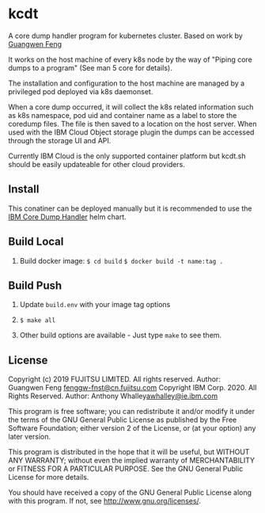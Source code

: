 kcdt
====

A core dump handler program for kubernetes cluster.
Based on work by [Guangwen Feng](https://github.com/fenggw-fnst/coredump-node-detector)

It works on the host machine of every k8s node by the way of
"Piping core dumps to a program" (See man 5 core for details).

The installation and configuration to the host machine are
managed by a privileged pod deployed via k8s daemonset.

When a core dump occurred, it will collect the k8s related
information such as k8s namespace, pod uid and container name
as a label to store the coredump files. 
The file is then saved to a location on the host server.
When used with the IBM Cloud Object storage plugin the dumps can be accessed through the storage UI and API.

Currently IBM Cloud is the only supported container platform but kcdt.sh should be easily updateable for other cloud providers.

## Install

This conatiner can be deployed manually but it is recommended to use the [IBM Core Dump Handler](https://github.com/No9/ibm-core-dump-handler) helm chart.

## Build Local

1. Build docker image:
  `$ cd build`
  `$ docker build -t name:tag .`

## Build Push

1. Update `build.env` with your image tag options 
 
2. `$ make all`

3. Other build options are available - Just type `make` to see them.

## License

  Copyright (c) 2019 FUJITSU LIMITED. All rights reserved.
  Author: Guangwen Feng <fenggw-fnst@cn.fujitsu.com>
  Copyright IBM Corp. 2020. All Rights Reserved.
  Author: Anthony Whalley<awhalley@ie.ibm.com>
  
  This program is free software; you can redistribute it and/or modify
  it under the terms of the GNU General Public License as published by
  the Free Software Foundation; either version 2 of the License, or
  (at your option) any later version.

  This program is distributed in the hope that it will be useful,
  but WITHOUT ANY WARRANTY; without even the implied warranty of
  MERCHANTABILITY or FITNESS FOR A PARTICULAR PURPOSE.  See the
  GNU General Public License for more details.

  You should have received a copy of the GNU General Public License
  along with this program. If not, see <http://www.gnu.org/licenses/>.
